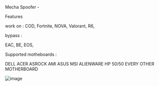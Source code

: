 Mecha Spoofer -

Features

work on :
COD, Fortnite, NOVA, Valorant, R6, 

bypass :

EAC, BE, EOS, 

Supported motheboards :

DELL
ACER
ASROCK
AMI
ASUS
MSI
ALIENWARE
HP 50/50
EVERY OTHER MOTHERBOARD

![image](https://github.com/MechaSpooferFR/MechaSpoofer/assets/150858107/3284bf2a-84cf-45d1-b204-5d1ef8dd43ec)


